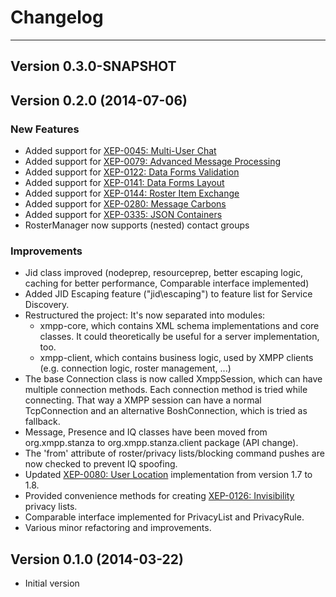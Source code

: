 # Changelog
---

## Version 0.3.0-SNAPSHOT




## Version 0.2.0 (2014-07-06)

### New Features

* Added support for [XEP-0045: Multi-User Chat](http://xmpp.org/extensions/xep-0045.html)
* Added support for [XEP-0079: Advanced Message Processing](http://xmpp.org/extensions/xep-0079.html)
* Added support for [XEP-0122: Data Forms Validation](http://xmpp.org/extensions/xep-0122.html)
* Added support for [XEP-0141: Data Forms Layout](http://xmpp.org/extensions/xep-0141.html)
* Added support for [XEP-0144: Roster Item Exchange](http://xmpp.org/extensions/xep-0144.html)
* Added support for [XEP-0280: Message Carbons](http://xmpp.org/extensions/xep-0280.html)
* Added support for [XEP-0335: JSON Containers](http://xmpp.org/extensions/xep-0335.html)
* RosterManager now supports (nested) contact groups

### Improvements

* Jid class improved (nodeprep, resourceprep, better escaping logic, caching for better performance, Comparable interface implemented)
* Added JID Escaping feature (\"jid\\escaping\") to feature list for Service Discovery.
* Restructured the project: It\'s now separated into modules:
    * xmpp-core, which contains XML schema implementations and core classes. It could theoretically be useful for a server implementation, too.
    * xmpp-client, which contains business logic, used by XMPP clients (e.g. connection logic, roster management, ...)
* The base Connection class is now called XmppSession, which can have multiple connection methods. Each connection method is tried while connecting. That way a XMPP session can have a normal TcpConnection and an alternative BoshConnection, which is tried as fallback.
* Message, Presence and IQ classes have been moved from org.xmpp.stanza to org.xmpp.stanza.client package (API change).
* The \'from\' attribute of roster/privacy lists/blocking command pushes are now checked to prevent IQ spoofing.
* Updated [XEP-0080: User Location](http://xmpp.org/extensions/xep-0080.html) implementation from version 1.7 to 1.8.
* Provided convenience methods for creating [XEP-0126: Invisibility](http://xmpp.org/extensions/xep-0126.html) privacy lists.
* Comparable interface implemented for PrivacyList and PrivacyRule.
* Various minor refactoring and improvements.

## Version 0.1.0 (2014-03-22)

* Initial version
